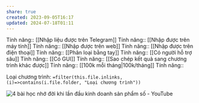 ```yaml
---
share: true
created: 2023-09-05T16:17
updated: 2024-07-18T01:11
---
```

Tính năng:: [[Nhập liệu được trên Telegram]]
Tính năng:: [[Nhập được trên máy tính]]
Tính năng:: [[Nhập được trên web]]
Tính năng:: [[Nhập được trên điện thoại]]
Tính năng:: [[Phân loại bằng tay]]
Tính năng:: [[Có người hỗ trợ sâu]]
Tính năng:: [[Có GUI]]
Tính năng:: [[Sao chép kết quả sang chương trình khác được]]
Tính năng:: [[100k mỗi tháng|100k/tháng]]
Tính năng::

Loại chương trình: `=filter(this.file.inlinks, (i)=>contains(i.file.folder, "Loại chương trình"))`

![4 bài học nhớ đời khi lần đầu kinh doanh sản phẩm số - YouTube](https://www.youtube.com/watch?v=hta693y_BaY)